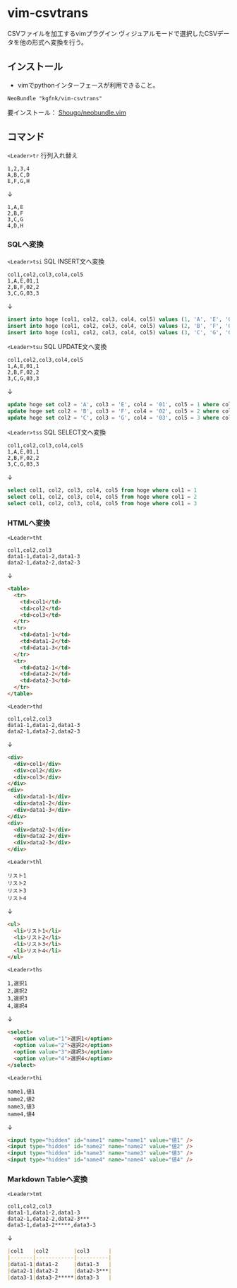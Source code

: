 # vim-csvtrans

CSVファイルを加工するvimプラグイン
ヴィジュアルモードで選択したCSVデータを他の形式へ変換を行う。

## インストール

* vimでpythonインターフェースが利用できること。

```.vimrc
NeoBundle "kgfnk/vim-csvtrans"
```

要インストール： [Shougo/neobundle.vim](https://github.com/Shougo/neobundle.vim)

## コマンド

`<Leader>tr` 行列入れ替え

```csv
1,2,3,4
A,B,C,D
E,F,G,H
```

↓

```csv
1,A,E
2,B,F
3,C,G
4,D,H
```

### SQLへ変換

`<Leader>tsi` SQL INSERT文へ変換

```csv
col1,col2,col3,col4,col5
1,A,E,01,1
2,B,F,02,2
3,C,G,03,3
```
↓

```sql
insert into hoge (col1, col2, col3, col4, col5) values (1, 'A', 'E', '01', 1)
insert into hoge (col1, col2, col3, col4, col5) values (2, 'B', 'F', '02', 2)
insert into hoge (col1, col2, col3, col4, col5) values (3, 'C', 'G', '03', 3)
```

`<Leader>tsu` SQL UPDATE文へ変換

```csv
col1,col2,col3,col4,col5
1,A,E,01,1
2,B,F,02,2
3,C,G,03,3
```
↓

```sql
update hoge set col2 = 'A', col3 = 'E', col4 = '01', col5 = 1 where col1 = 1
update hoge set col2 = 'B', col3 = 'F', col4 = '02', col5 = 2 where col1 = 2
update hoge set col2 = 'C', col3 = 'G', col4 = '03', col5 = 3 where col1 = 3
```

`<Leader>tss` SQL SELECT文へ変換

```csv
col1,col2,col3,col4,col5
1,A,E,01,1
2,B,F,02,2
3,C,G,03,3
```
↓

```sql
select col1, col2, col3, col4, col5 from hoge where col1 = 1
select col1, col2, col3, col4, col5 from hoge where col1 = 2
select col1, col2, col3, col4, col5 from hoge where col1 = 3
```

### HTMLへ変換

`<Leader>tht`

```csv
col1,col2,col3
data1-1,data1-2,data1-3
data2-1,data2-2,data2-3
```

↓

```html
<table>
  <tr>
    <td>col1</td>
    <td>col2</td>
    <td>col3</td>
  </tr>
  <tr>
    <td>data1-1</td>
    <td>data1-2</td>
    <td>data1-3</td>
  </tr>
  <tr>
    <td>data2-1</td>
    <td>data2-2</td>
    <td>data2-3</td>
  </tr>
</table>
```

`<Leader>thd`

```csv
col1,col2,col3
data1-1,data1-2,data1-3
data2-1,data2-2,data2-3
```

↓

```html
<div>
  <div>col1</div>
  <div>col2</div>
  <div>col3</div>
</div>
<div>
  <div>data1-1</div>
  <div>data1-2</div>
  <div>data1-3</div>
</div>
<div>
  <div>data2-1</div>
  <div>data2-2</div>
  <div>data2-3</div>
</div>
```

`<Leader>thl`

```csv
リスト1
リスト2
リスト3
リスト4
```

↓

```html
<ul>
  <li>リスト1</li>
  <li>リスト2</li>
  <li>リスト3</li>
  <li>リスト4</li>
</ul>
```

`<Leader>ths`

```csv
1,選択1
2,選択2
3,選択3
4,選択4
```

↓

```html
<select>
  <option value="1">選択1</option>
  <option value="2">選択2</option>
  <option value="3">選択3</option>
  <option value="4">選択4</option>
</select>
```

`<Leader>thi`

```csv
name1,値1
name2,値2
name3,値3
name4,値4
```

↓

```html
<input type="hidden" id="name1" name="name1" value="値1" />
<input type="hidden" id="name2" name="name2" value="値2" />
<input type="hidden" id="name3" name="name3" value="値3" />
<input type="hidden" id="name4" name="name4" value="値4" />
```

### Markdown Tableへ変換

`<Leader>tmt`

```csv
col1,col2,col3
data1-1,data1-2,data1-3
data2-1,data2-2,data2-3***
data3-1,data3-2*****,data3-3
```

↓

```markdown
|col1   |col2        |col3      |
|-------|------------|----------|
|data1-1|data1-2     |data1-3   |
|data2-1|data2-2     |data2-3***|
|data3-1|data3-2*****|data3-3   |
```

